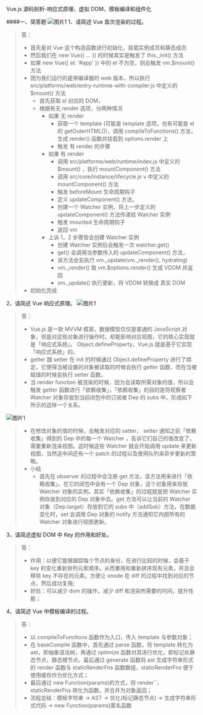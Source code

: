 Vue.js 源码剖析-响应式原理、虚拟 DOM、模板编译和组件化

####一、简答题
![图片1](img/1.jpeg)
1、请简述 Vue 首次渲染的过程。
>答：
>   - 首先是对 Vue 这个构造函数进行初始化，挂载实例成员和静态成员
>   - 然后我们在 new Vue({ ... }) 的时候其实是触发了 this._init() 方法
>   - 如果 new Vue({ el: '#app' }) 中的 el 不为空，则会触发 vm.$mount() 方法
>   - 因为我们运行的是带编译器的 web 版本，所以执行 src/platforms/web/entry-runtime-with-compiler.js 中定义的 $mount() 方法
>       - 首先获取 el 对应的 DOM，
>       - 根据有无 render 选项，分两种情况
>           - 如果 无 render
>               - 获取一个 template (可能是 template 选项，也有可能是 el 的 getOuterHTML())，调用 compileToFunctions() 方法，生成 render() 函数并挂载到 options.render 上
>               - 触发 有 render 的步骤
>           - 如果 有 render
>               - 调用 src/platforms/web/runtime/index.js 中定义的 $mount() ，执行 mountComponent() 方法
>               - 调用 src/core/instance/lifecycle.js v 中定义的 mountComponent() 方法
>               - 触发 beforeMount 生命周期钩子
>               - 定义 updateComponent() 方法，
>               - 创建一个 Watcher 实例，将上一步定义的 updateComponent() 方法传递给 Watcher 实例
>               - 触发 mounted 生命周期钩子
>               - 返回 vm
>           - 上诉 1，2 步骤皆会创建 Watcher 实例
>               - 创建 Watcher 实例后会触发一次 watcher.get()
>               - get() 会调用当参数传入的 updateComponent() 方法，
>               - 该方法会去执行 vm._update(vm._render(), hydrating)
>               - vm._render() 取 vm.$options.render() 生成 VDOM 并返回
>               - vm._update() 执行更新，将 VDOM 转换成 真实 DOM
>   - 初始化完成

2、请简述 Vue 响应式原理。
![图片1](img/2.jpeg)
>答：
>   - Vue.js 是一款 MVVM 框架，数据模型仅仅是普通的 JavaScript 对象，但是对这些对象进行操作时，却能影响对应视图，它的核心实现就是「响应式系统」。 Object.defineProperty，Vue.js 就是基于它实现「响应式系统」的。
>   - getter 跟 setter 在 init 的时候通过 Object.defineProperty 进行了绑定，它使得当被设置的对象被读取的时候会执行 getter 函数，而在当被赋值的时候会执行 setter 函数。
>   - 当 render function 被渲染的时候，因为会读取所需对象的值，所以会触发 getter 函数进行「依赖收集」，「依赖收集」的目的是将观察者 Watcher 对象存放到当前闭包中的订阅者 Dep 的 subs 中。形成如下所示的这样一个关系。

![图片1](img/3.jpeg)

>   - 在修改对象的值的时候，会触发对应的 setter， setter 通知之前「依赖收集」得到的 Dep 中的每一个 Watcher ，告诉它们自己的值改变了，需要重新渲染视图。这时候这些 Watcher 就会开始调用 update 来更新视图，当然这中间还有一个 patch 的过程以及使用队列来异步更新的策略。
>   - 小结
>       - 首先在 observer 的过程中会注册 get 方法，该方法用来进行「依赖收集」。在它的闭包中会有一个 Dep 对象，这个对象用来存放 Watcher 对象的实例。其实「依赖收集」的过程就是把 Watcher 实例存放到对应的 Dep 对象中去。get 方法可以让当前的 Watcher 对象（Dep.target）存放到它的 subs 中（addSub）方法，在数据变化时，set 会调用 Dep 对象的 notify 方法通知它内部所有的 Watcher 对象进行视图更新。


3、请简述虚拟 DOM 中 Key 的作用和好处。
>答：
>   - 作用：以便它能够跟踪每个节点的身份，在进行比较的时候，会基于 key 的变化重新排列元素顺序。从而重用和重新排序现有元素，并且会移除 key 不存在的元素。方便让 vnode 在 diff 的过程中找到对应的节点，然后成功复用;
>   - 好处：可以减少 dom 的操作，减少 diff 和渲染所需要的时间，提升性能；

4、请简述 Vue 中模板编译的过程。
>答：
>   - 以 compileToFunctions 函数作为入口，传入 template 与参数对象；
>   - 在 baseCompile 函数中，首先通过 parse 函数，将 template 转化为 ast，即抽象语法树，再通过 optimize 函数对其进行优化，即标记处静态节点，静态根节点，最后通过 generate 函数将 ast 生成字符串形式的 render 函数与 staticRenderFns 函数数组，staticRenderFns 便于使用缓存作为优化方式；
>   - 最后通过 new Function(params)的方式，将 render``、staticRenderFns 转化为函数，并合并为对象返回；
>   - 流程总结：模板字符串 -> AST -> 优化(标记静态节点) -> 生成字符串形式代码 -> new Function(params)匿名函数
